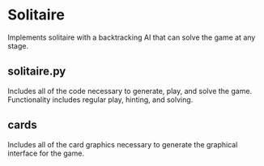 # Solitaire
Implements solitaire with a backtracking AI that can solve the game at any stage.

## solitaire.py
Includes all of the code necessary to generate, play, and solve the game. Functionality includes regular play, hinting, and solving.

## cards
Includes all of the card graphics necessary to generate the graphical interface for the game.
